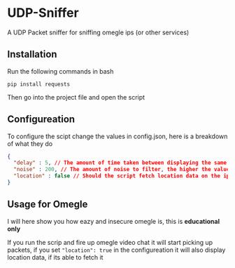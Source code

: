 # UDP-Sniffer
A UDP Packet sniffer for sniffing omegle ips (or other services)

## Installation

Run the following commands in bash

```pip install requests```

Then go into the project file and open the script

## Configureation

To configure the scipt change the values in config.json, here is a breakdown of what they do

```json
{
  "delay" : 5, // The amount of time taken between displaying the same packet over and over, each destination ip as its own countdown timer
  "noise" : 200, // The amount of noise to filter, the higher the value the longer it will take to fetch a packet
  "location" : false // Should the script fetch location data on the ip? true or false
}
```

## Usage for Omegle

I will here show you how eazy and insecure omegle is, this is **educational only**

If you run the scrip and fire up omegle video chat it will start picking up packets, if you set `"location": true` in the configureation it will also display location data, if its able to fetch it


